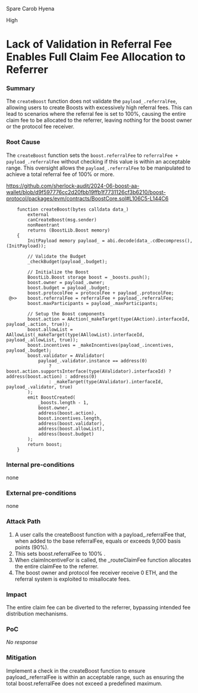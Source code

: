 Spare Carob Hyena

High

# Lack of Validation in Referral Fee Enables Full Claim Fee Allocation to Referrer

### Summary

The `createBoost` function does not validate the `payload_.referralFee`, allowing users to create Boosts with excessively high referral fees. This can lead to scenarios where the referral fee is set to 100%, causing the entire claim fee to be allocated to the referrer, leaving nothing for the boost owner or the protocol fee receiver.

### Root Cause

The `createBoost` function sets the `boost.referralFee` to `referralFee + payload_.referralFee` without checking if this value is within an acceptable range. This oversight allows the `payload_.referralFee` to be manipulated to achieve a total referral fee of 100% or more.

https://github.com/sherlock-audit/2024-06-boost-aa-wallet/blob/d9f597776cc2d20fbb19ffb1f7731126cf3b6210/boost-protocol/packages/evm/contracts/BoostCore.sol#L106C5-L144C6

```solidity
    function createBoost(bytes calldata data_)
        external
        canCreateBoost(msg.sender)
        nonReentrant
        returns (BoostLib.Boost memory)
    {
        InitPayload memory payload_ = abi.decode(data_.cdDecompress(), (InitPayload));

        // Validate the Budget
        _checkBudget(payload_.budget);

        // Initialize the Boost
        BoostLib.Boost storage boost = _boosts.push();
        boost.owner = payload_.owner;
        boost.budget = payload_.budget;
        boost.protocolFee = protocolFee + payload_.protocolFee;
 @>>    boost.referralFee = referralFee + payload_.referralFee;
        boost.maxParticipants = payload_.maxParticipants;

        // Setup the Boost components
        boost.action = AAction(_makeTarget(type(AAction).interfaceId, payload_.action, true));
        boost.allowList = AAllowList(_makeTarget(type(AAllowList).interfaceId, payload_.allowList, true));
        boost.incentives = _makeIncentives(payload_.incentives, payload_.budget);
        boost.validator = AValidator(
            payload_.validator.instance == address(0)
                ? boost.action.supportsInterface(type(AValidator).interfaceId) ? address(boost.action) : address(0)
                : _makeTarget(type(AValidator).interfaceId, payload_.validator, true)
        );
        emit BoostCreated(
            _boosts.length - 1,
            boost.owner,
            address(boost.action),
            boost.incentives.length,
            address(boost.validator),
            address(boost.allowList),
            address(boost.budget)
        );
        return boost;
    }

```

### Internal pre-conditions

none

### External pre-conditions

none

### Attack Path

1. A user calls the createBoost function with a payload_.referralFee that, when added to the base referralFee, equals or exceeds 9,000 basis points (90%).
2. This sets boost.referralFee to 100% .
3. When claimIncentiveFor is called, the _routeClaimFee function allocates the entire claimFee to the referrer.
4. The boost owner and protocol fee receiver receive 0 ETH, and the referral system is exploited to misallocate fees.

### Impact

The entire claim fee can be diverted to the referrer, bypassing intended fee distribution mechanisms.

### PoC

_No response_

### Mitigation

Implement a check in the createBoost function to ensure payload_.referralFee is within an acceptable range, such as ensuring the total boost.referralFee does not exceed a predefined maximum.